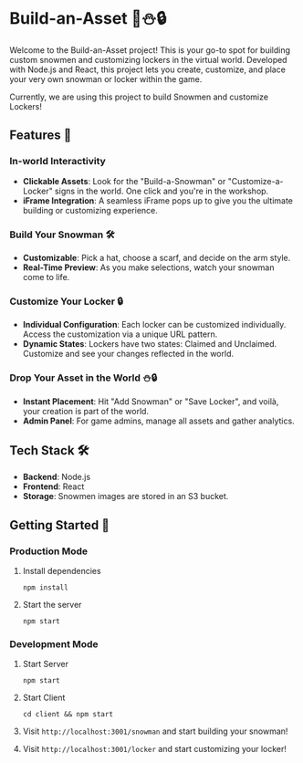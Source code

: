 # Build-an-Asset 🎩⛄🔒

Welcome to the Build-an-Asset project! This is your go-to spot for building custom snowmen and customizing lockers in the virtual world. Developed with Node.js and React, this project lets you create, customize, and place your very own snowman or locker within the game.

Currently, we are using this project to build Snowmen and customize Lockers!

## Features 🌟

### In-world Interactivity

- **Clickable Assets**: Look for the "Build-a-Snowman" or "Customize-a-Locker" signs in the world. One click and you're in the workshop.
- **iFrame Integration**: A seamless iFrame pops up to give you the ultimate building or customizing experience.

### Build Your Snowman 🛠

- **Customizable**: Pick a hat, choose a scarf, and decide on the arm style.
- **Real-Time Preview**: As you make selections, watch your snowman come to life.

### Customize Your Locker 🔒

- **Individual Configuration**: Each locker can be customized individually. Access the customization via a unique URL pattern.
- **Dynamic States**: Lockers have two states: Claimed and Unclaimed. Customize and see your changes reflected in the world.

### Drop Your Asset in the World ⛄🔒

- **Instant Placement**: Hit "Add Snowman" or "Save Locker", and voilà, your creation is part of the world.
- **Admin Panel**: For game admins, manage all assets and gather analytics.

## Tech Stack 🛠️

- **Backend**: Node.js
- **Frontend**: React
- **Storage**: Snowmen images are stored in an S3 bucket.

## Getting Started 🚀

### Production Mode

1. Install dependencies

   ```
   npm install
   ```

2. Start the server
   ```
   npm start
   ```

### Development Mode

1. Start Server

   ```
   npm start
   ```

2. Start Client

   ```
   cd client && npm start
   ```

3. Visit `http://localhost:3001/snowman` and start building your snowman!

4. Visit `http://localhost:3001/locker` and start customizing your locker!

